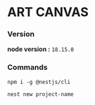 # ART CANVAS

### Version

**node version :** ```18.15.0```

### Commands

```
npm i -g @nestjs/cli
```
```
nest new project-name
```
